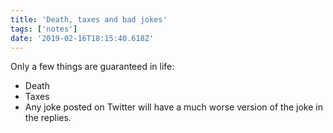 ```yaml
---
title: 'Death, taxes and bad jokes'
tags: ['notes'] 
date: '2019-02-16T18:15:40.618Z'
---
```

Only a few things are guaranteed in life: 

- Death 
- Taxes 
- Any joke posted on Twitter will have a much worse version of the joke in the replies.